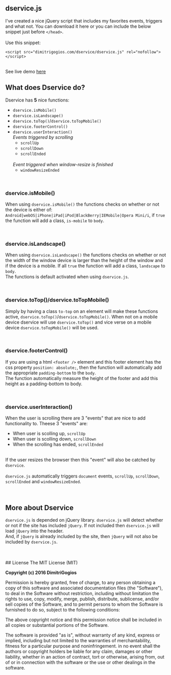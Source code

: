 ## dservice.js
<p>
    I've created a nice jQuery script that includes my favorites events, triggers and what not. You can download it here or you can include the below snippet just before <code>&lt;/head&gt;</code>.
    <br/>
    <br/>
    Use this snippet:
    <br/>
    <pre><code>&lt;script src&#61;&quot;dimitrigogios.com/dservice/dservice.js&quot; rel&#61;&quot;nofollow&quot;&gt;&lt;/script&gt;</code></pre>
    <br/>
    See live demo <a href="http://dimitrigogios.com/dservice/#Cool-frontend-script-by-dimitri-gogios">here</a>
</p>
<h2>What does Dservice do?</h2>
<p>
    Dservice has <strong>5</strong> nice functions:
    <ul class="list-unstyled dservice-list">
        <li>
            <code>dservice.isMobile()</code>
        </li>
        <li>
            <code>dservice.isLandscape()</code>
        </li>
        <li>
            <code>dservice.toTop()</code>/<code>dservice.toTopMobile()</code>
        </li>
        <li>
            <code>dservice.footerControl()</code>
        </li>
        <li>
            <code>dservice.userInteraction()</code>
            <br/>
            <i class="block">Events triggered by scrolling</i>
            <ul>
                <li><code>scrollUp</code></li>
                <li><code>scrollDown</code></li>
                <li><code>scrollEnded</code></li>
            </ul>
            <br/>
            <i class="block">Event triggered when window-resize is finished</i>
            <ul>
                <li><code>windowResizeEnded</code></li>
            </ul>
        </li>
    </ul> 
</p>
<br/>
<h3>dservice.isMobile()</h3>
<p>
    When using <code>dservice.isMobile()</code> the functions checks on whether or not the device is either of: <code>Android|webOS|iPhone|iPad|iPod|BlackBerry|IEMobile|Opera Mini/i</code>, if <code>true</code> the function will add a class, <code>is-mobile</code> to <code>body</code>.
</p>
<br/>
<h3>dservice.isLandscape()</h3>
<p>
    When using <code>dservice.isLandscape()</code> the functions checks on whether or not the width of the window device is larger than the height of the window and if the device is a mobile. If all <code>true</code> the function will add a class, <code>landscape</code> to <code>body</code>.<br/>
    The functions is default activated when using <code>dservice.js</code>.
</p>
<br/>
<h3>dservice.toTop()/dservice.toTopMobile()</h3>
<p>
    Simply by having a class <code>to-top</code> on an element will make these functions active, <code>dservice.toTop()</code>/<code>dservice.toTopMobile()</code>. When not on a mobile device dservice will use <code>dservice.toTop()</code> and vice verse on a mobile device <code>dservice.toTopMobile()</code> will be used.
</p>
<br/>
<h3>dservice.footerControl()</h3>
<p>
    If you are using a html <code>&lt;footer /&gt;</code> element and this footer element has the css property <code>position: absolute;</code>, then the function will automatically add the appropriate <code>padding-bottom</code> to the <code>body</code>.<br/>
    The function automatically measure the height of the footer and add this height as a padding-bottom to body.
</p>
<br/>
<h3>dservice.userInteraction()</h3>
<p>
    When the user is scrolling there are 3 "events" that are nice to add functionality to. Theese 3 "events" are:<br/>
    <ul>
        <li>When user is scolling up, <code>scrollUp</code></li>
        <li>When user is scolling down, <code>scrollDown</code></li>
        <li>When the scrolling has ended, <code>scrollEnded</code></li>
    </ul><br/>
    If the user resizes the browser then this "event" will also be catched by <code>dservice</code>.
    <br/> 
    <br/> 
    <code>dservice.js</code> automatically triggers <code>document</code> events, <code>scrollUp</code>, <code>scrollDown</code>, <code>scrollEnded</code> and <code>windowResizeEnded</code>.
</p>
<br/>
<h2>More about Dservice</h2>
<p>
    <code>dservice.js</code> is depended on jQuery library. <code>dservice.js</code> will detect whether or not if the site has included <code>jQuery</code>. If not included then <code>dservice.js</code> will load <code>jQuery</code> into the header.<br/>
    And, if <code>jQuery</code> is already included by the site, then <code>jQuery</code> will not also be included by <code>dservice.js</code>.<br/>
</p>
<br/>
<br/>
## License
The MIT License (MIT)

**Copyright (c) 2016 DimitriGogios**

Permission is hereby granted, free of charge, to any person obtaining a copy
of this software and associated documentation files (the "Software"), to deal
in the Software without restriction, including without limitation the rights
to use, copy, modify, merge, publish, distribute, sublicense, and/or sell
copies of the Software, and to permit persons to whom the Software is
furnished to do so, subject to the following conditions:

The above copyright notice and this permission notice shall be included in all
copies or substantial portions of the Software.

The software is provided "as is", without warranty of any kind, express or
implied, including but not limited to the warranties of merchantability,
fitness for a particular purpose and noninfringement. in no event shall the
authors or copyright holders be liable for any claim, damages or other
liability, whether in an action of contract, tort or otherwise, arising from,
out of or in connection with the software or the use or other dealings in the
software.